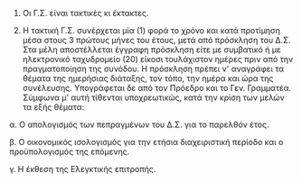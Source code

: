 1. Οι Γ.Σ. είναι τακτικές κι έκτακτες.

2. Η τακτική Γ.Σ. συνέρχεται μία (1) φορά το χρόνο και κατά προτίμηση μέσα στους 3 πρώτους μήνες του έτους, μετά από πρόσκληση του Δ.Σ. Στα μέλη αποστέλλεται έγγραφη πρόσκληση είτε με συμβατικό ή με ηλεκτρονικό ταχυδρομείο (20) είκοσι τουλάχιστον ημέρες πριν από την πραγματοποίηση της συνόδου. Η πρόσκληση πρέπει ν' αναγράφει τα θέματα της ημερήσιας διάταξης, τον τόπο, την ημέρα και ώρα της συνέλευσης. Υπογράφεται δε από τον Πρόεδρο και το Γεν. Γραμματέα. Σύμφωνα μ' αυτή τίθενται υποχρεωτικώς, κατά την κρίση των μελών τα εξής θέματα:

α. Ο απολογισμός των πεπραγμένων του Δ.Σ. για το παρελθόν έτος.

β. Ο οικονομικός ισολογισμός για την ετήσια διαχειριστική περίοδο και ο προϋπολογισμός της επόμενης.

γ. Η έκθεση της Ελεγκτικής επιτροπής.
